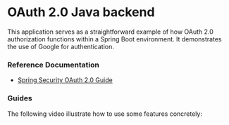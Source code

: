 # OAuth 2.0 Java backend

This application serves as a straightforward example of how OAuth 2.0 authorization functions within
a Spring Boot environment. It demonstrates the use of Google for authentication.

### Reference Documentation

* [Spring Security OAuth 2.0 Guide](https://docs.spring.io/spring-security/site/docs/5.2.12.RELEASE/reference/html/oauth2.html)

### Guides
The following video illustrate how to use some features concretely:


